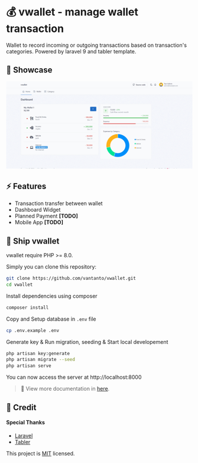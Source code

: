 
# 💰 vwallet - manage wallet transaction

Wallet to record incoming or outgoing transactions based on transaction's categories. Powered by laravel 9 and tabler template. 


## 📸 Showcase

<p align="center">
<img src="./public/assets/demo.gif" width="600"><br>
</p>


## ⚡ Features

- Transaction transfer between wallet
- Dashboard Widget
- Planned Payment **[TODO]**
- Mobile App **[TODO]**


## 🚀 Ship vwallet

vwallet require PHP >= 8.0.

Simply you can clone this repository:

```bash
git clone https://github.com/vantanto/vwallet.git
cd vwallet
```

Install dependencies using composer

```bash
composer install
```

Copy and Setup database in `.env` file

```bash
cp .env.example .env
```

Generate key & Run migration, seeding & Start local developement

```bash
php artisan key:generate
php artisan migrate --seed
php artisan serve
```

You can now access the server at http://localhost:8000

> **📃**
> View more documentation in <a href="https://vantanto.github.io/pages/documentation/vwallet.html" target="_blank">here</a>.

## 📝 Credit

#### Special Thanks
- [Laravel](https://laravel.com/)
- [Tabler](https://tabler.io/)

This project is [MIT](https://github.com/vantanto/vwallet/blob/master/LICENSE) licensed.